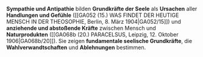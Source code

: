 
**Sympathie und Antipathie** bilden **Grundkräfte der Seele** als **Ursachen** aller **Handlungen und Gefühle** ([[GA052 (15.) WAS FINDET DER HEUTIGE MENSCH IN DER THEOSOPHIE, Berlin, 8. März 1904|GA052/15]]) und **anziehende und abstoßende Kräfte** zwischen Mensch und **Naturprodukten** ([[GA068b (20.) PARACELSUS, Leipzig, 12. Oktober 1906|GA068b/20]]). Sie zeigen **fundamentale seelische Grundkräfte**, die **Wahlverwandtschaften** und **Ablehnungen** bestimmen.
